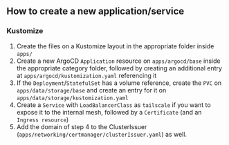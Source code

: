 ## How to create a new application/service

### Kustomize
1. Create the files on a Kustomize layout in the appropriate folder inside `apps/`
2. Create a new ArgoCD `Application` resource on `apps/argocd/base` inside the appropriate category folder, followed by creating an additional entry at `apps/argocd/kustomization.yaml` referencing it
4. If the `Deployment`/`StatefulSet` has a volume reference, create the `PVC` on `apps/data/storage/base` and create an entry for it on `apps/data/storage/kustomization.yaml`
5. Create a `Service` with `LoadBalancerClass` as `tailscale` if you want to expose it to the internal mesh, followed by a `Certificate` (and an `Ingress resource`)
6. Add the domain of step 4 to the ClusterIssuer (`apps/networking/certmanager/clusterIssuer.yaml`) as well.

